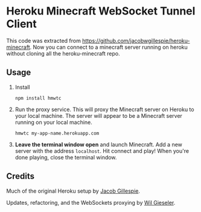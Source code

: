 # Heroku Minecraft WebSocket Tunnel Client

This code was extracted from https://github.com/jacobwgillespie/heroku-minecraft.
Now you can connect to a minecraft server running on heroku without cloning all the heroku-minecraft repo.

## Usage

1. Install

   ```
   npm install hmwtc
   ```

2. Run the proxy service. This will proxy the Minecraft server on Heroku to your local machine. The server will appear to be a Minecraft server running on your local machine.

   ```
   hmwtc my-app-name.herokuapp.com
   ```

3. **Leave the terminal window open** and launch Minecraft. Add a new server with the address `localhost`. Hit connect and play! When you're done playing, close the terminal window.

## Credits

Much of the original Heroku setup by [Jacob Gillespie](https://github.com/jacobwg).

Updates, refactoring, and the WebSockets proxying by [Wil Gieseler](https://github.com/wilg).
